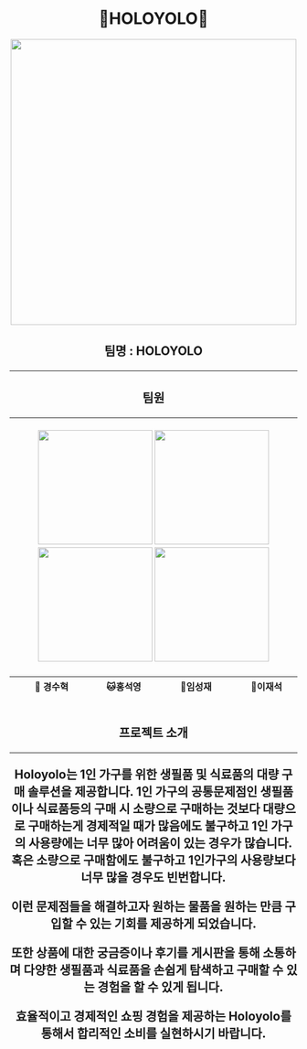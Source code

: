 <h1 align="center">🌈HOLOYOLO🌈</h1>
<div align="center">
  <img src="https://github.com/user-attachments/assets/55115333-addf-42ce-ba9f-5a19095f2f5d" width="500" height="500"/>
</div>
<h2 align="center"> 팀명 : HOLOYOLO <hr>
<h2 align="center"> 팀원 <hr>
 
<p align="center">
	<img src="https://github.com/user-attachments/assets/9c254a41-64b5-4125-8bd0-c34d06287923" width="200" height="200"/>
	<img src="https://github.com/user-attachments/assets/bad9424f-f8d9-4131-a7cb-20e311ddad87" width="200" height="200"/>
	<img src="https://github.com/user-attachments/assets/b1bcdd1b-b3c4-40f3-baf5-a97377d7001e" width="200" height="200"/>
	<img src="https://github.com/user-attachments/assets/9f028c40-e486-4040-b3fd-34501cf11137" width="200" height="200"/>
</p>
<div align="center">
	
|   &nbsp;&nbsp; &nbsp; &nbsp;  🐶 경수혁  &nbsp;&nbsp; &nbsp;&nbsp;  |    &nbsp;&nbsp; &nbsp;&nbsp; 🐱홍석영  &nbsp;&nbsp; &nbsp;&nbsp;    |   &nbsp; &nbsp;&nbsp; &nbsp;  🐹임성재  &nbsp;&nbsp;&nbsp; &nbsp; |     &nbsp;&nbsp; &nbsp;&nbsp; 🐰이재석  &nbsp;&nbsp; &nbsp;&nbsp;  | 
|------------------------------------------|--------------------------------------|------------------------------------------|-----------------------------------|
 
</div>

<h2 align="center"> 프로젝트 소개 <hr>
<p>  
  Holoyolo는 1인 가구를 위한 생필품 및 식료품의 대량 구매 솔루션을 제공합니다.
1인 가구의 공통문제점인 생필품이나 식료품등의 구매 시 소량으로 구매하는 것보다 대량으로 구매하는게 경제적일 때가 많음에도 불구하고 1인 가구의 사용량에는 너무 많아 어려움이 있는 경우가 많습니다. 혹은 소량으로 구매함에도 불구하고 1인가구의 사용량보다 너무 많을 경우도 빈번합니다.

이런 문제점들을 해결하고자 원하는 물품을 원하는 만큼 구입할 수 있는 기회를 제공하게 되었습니다.

또한 상품에 대한 궁금증이나 후기를 게시판을 통해 소통하며 다양한 생필품과 식료품을 손쉽게 탐색하고 구매할 수 있는 경험을 할 수 있게 됩니다.

효율적이고 경제적인 쇼핑 경험을 제공하는 Holoyolo를 통해서 합리적인 소비를 실현하시기 바랍니다.

<p>
